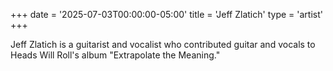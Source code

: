 +++
date = '2025-07-03T00:00:00-05:00'
title = 'Jeff Zlatich'
type = 'artist'
+++

Jeff Zlatich is a guitarist and vocalist who contributed guitar and vocals to Heads Will Roll's album "Extrapolate the Meaning."
